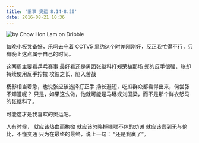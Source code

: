 ```yaml
---
title: '旧事 奥运 8.14-8.20'
date: 2016-08-21 10:36
---
```


![by Chow Hon Lam on Dribble](/assets/blogImg/diary-5.jpg)

每晚小板凳备好，乐呵去守着 CCTV5
里约这个时差刚刚好，反正我忙得不行，只有晚上这点属于自己的时间。

这两周主要看乒乓赛事
最好看还是男团张继科打郑荣植那场
郑的反手很强，张却持续使用反手拧拉
攻彼之长，陷入苦战

杨影相当着急，也说张应该选择打正手
扬长避短，吃瓜群众都看得出来，何尝张不知道呢？
只是，如果这么做，他就可能是马琳或刘国梁，而不是那个鲜衣怒马的张继科了。

可能这才是我喜欢的奥运吧。

人有时候，
就应该热血而执拗
就应该忽略掉喋喋不休的劝诫
就应该蠢到无与伦比，不懂变通
只为在最终的最终，说上一句：
“还是我赢了”。

